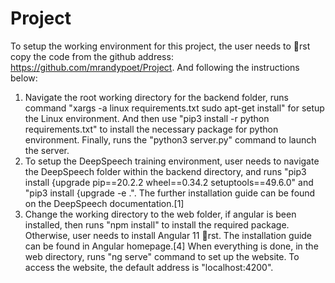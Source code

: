 # Project
To setup the working environment for this project, the user needs to rst copy the code from the
github address: https://github.com/mrandypoet/Project. And following the instructions below:
1. Navigate the root working directory for the backend folder, runs command "xargs -a linux requirements.txt
sudo apt-get install" for setup the Linux environment. And then use "pip3 install -r python requirements.txt"
to install the necessary package for python environment. Finally, runs the "python3 server.py"
command to launch the server.
2. To setup the DeepSpeech training environment, user needs to navigate the DeepSpeech folder
within the backend directory, and runs "pip3 install {upgrade pip==20.2.2 wheel==0.34.2
setuptools==49.6.0" and "pip3 install {upgrade -e .". The further installation guide can be
found on the DeepSpeech documentation.[1]
3. Change the working directory to the web folder, if angular is been installed, then runs "npm
install" to install the required package. Otherwise, user needs to install Angular 11 rst.
The installation guide can be found in Angular homepage.[4] When everything is done, in
the web directory, runs "ng serve" command to set up the website. To access the website,
the default address is "localhost:4200".
